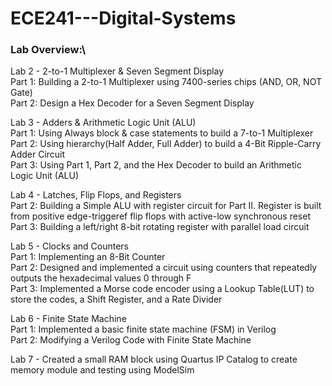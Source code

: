 # ECE241---Digital-Systems

### Lab Overview:\
Lab 2 - 2-to-1 Multiplexer & Seven Segment Display\
Part 1: Building a 2-to-1 Multiplexer using 7400-series chips (AND, OR, NOT Gate)\
Part 2: Design a Hex Decoder for a Seven Segment Display

Lab 3 - Adders & Arithmetic Logic Unit (ALU)\
Part 1: Using Always block & case statements to build a 7-to-1 Multiplexer\
Part 2: Using hierarchy(Half Adder, Full Adder) to build a 4-Bit Ripple-Carry Adder Circuit\
Part 3: Using Part 1, Part 2, and the Hex Decoder to build an Arithmetic Logic Unit (ALU)

Lab 4 - Latches, Flip Flops, and Registers\
Part 2: Building a Simple ALU with register circuit for Part II. Register is built from positive edge-triggeref flip flops with active-low synchronous reset\
Part 3: Building a left/right 8-bit rotating register with parallel load circuit

Lab 5 - Clocks and Counters\
Part 1: Implementing an 8-Bit Counter\
Part 2: Designed and implemented a circuit using counters that repeatedly outputs the hexadecimal values 0 through F\
Part 3: Implemented a Morse code encoder using a Lookup Table(LUT) to store the codes, a Shift Register, and a Rate Divider

Lab 6 - Finite State Machine\
Part 1: Implemented a basic finite state machine (FSM) in Verilog\
Part 2: Modifying a Verilog Code with Finite State Machine

Lab 7 - Created a small RAM block using Quartus IP Catalog to create memory module and testing using ModelSim
